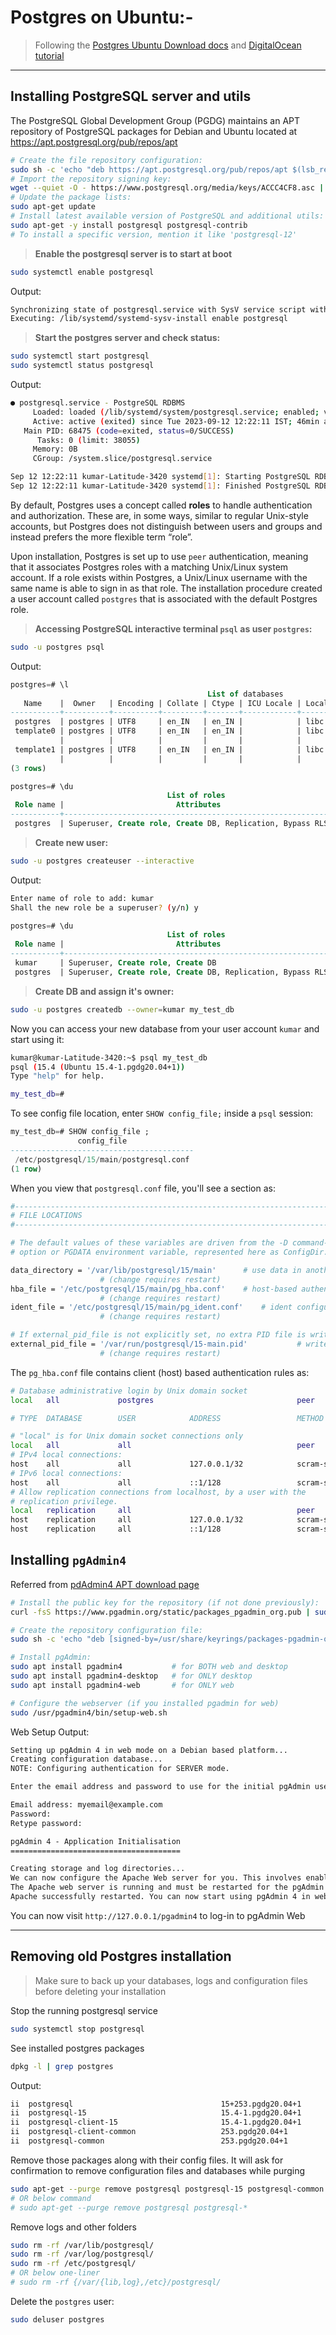 # Postgres on Ubuntu:-

> Following the [Postgres Ubuntu Download docs](https://www.postgresql.org/download/linux/ubuntu/) and [DigitalOcean tutorial](https://www.digitalocean.com/community/tutorials/how-to-install-and-use-postgresql-on-ubuntu-20-04)


---

## Installing PostgreSQL server and utils

The PostgreSQL Global Development Group (PGDG) maintains an APT repository of PostgreSQL packages for Debian and Ubuntu located at https://apt.postgresql.org/pub/repos/apt


```sh
# Create the file repository configuration:
sudo sh -c 'echo "deb https://apt.postgresql.org/pub/repos/apt $(lsb_release -cs)-pgdg main" > /etc/apt/sources.list.d/pgdg.list'
# Import the repository signing key:
wget --quiet -O - https://www.postgresql.org/media/keys/ACCC4CF8.asc | sudo apt-key add -
# Update the package lists:
sudo apt-get update
# Install latest available version of PostgreSQL and additional utils:
sudo apt-get -y install postgresql postgresql-contrib
# To install a specific version, mention it like 'postgresql-12'
```

> **Enable the postgresql server is to start at boot**

```sh
sudo systemctl enable postgresql
```

Output:

```txt
Synchronizing state of postgresql.service with SysV service script with /lib/systemd/systemd-sysv-install.
Executing: /lib/systemd/systemd-sysv-install enable postgresql
```


> **Start the postgres server and check status:**

```sh
sudo systemctl start postgresql
sudo systemctl status postgresql
```

Output:

```sh
● postgresql.service - PostgreSQL RDBMS
     Loaded: loaded (/lib/systemd/system/postgresql.service; enabled; vendor preset: enabled)
     Active: active (exited) since Tue 2023-09-12 12:22:11 IST; 46min ago
   Main PID: 68475 (code=exited, status=0/SUCCESS)
      Tasks: 0 (limit: 38055)
     Memory: 0B
     CGroup: /system.slice/postgresql.service

Sep 12 12:22:11 kumar-Latitude-3420 systemd[1]: Starting PostgreSQL RDBMS...
Sep 12 12:22:11 kumar-Latitude-3420 systemd[1]: Finished PostgreSQL RDBMS.
```

By default, Postgres uses a concept called **roles** to handle authentication and authorization. These are, in some ways, similar to regular Unix-style accounts, but Postgres does not distinguish between users and groups and instead prefers the more flexible term “role”.

Upon installation, Postgres is set up to use `peer` authentication, meaning that it associates Postgres roles with a matching Unix/Linux system account. If a role exists within Postgres, a Unix/Linux username with the same name is able to sign in as that role. The installation procedure created a user account called `postgres` that is associated with the default Postgres role.

> **Accessing PostgreSQL interactive terminal `psql` as user `postgres`:**


```sh
sudo -u postgres psql
```

Output:

```sql
postgres=# \l
                                            List of databases
   Name    |  Owner   | Encoding | Collate | Ctype | ICU Locale | Locale Provider |   Access privileges   
-----------+----------+----------+---------+-------+------------+-----------------+-----------------------
 postgres  | postgres | UTF8     | en_IN   | en_IN |            | libc            | 
 template0 | postgres | UTF8     | en_IN   | en_IN |            | libc            | =c/postgres          +
           |          |          |         |       |            |                 | postgres=CTc/postgres
 template1 | postgres | UTF8     | en_IN   | en_IN |            | libc            | =c/postgres          +
           |          |          |         |       |            |                 | postgres=CTc/postgres
(3 rows)
```

```sql
postgres=# \du
                                   List of roles
 Role name |                         Attributes                         | Member of 
-----------+------------------------------------------------------------+-----------
 postgres  | Superuser, Create role, Create DB, Replication, Bypass RLS | {}
```

> **Create new user:**

```sh
sudo -u postgres createuser --interactive
```

Output:

```sh
Enter name of role to add: kumar
Shall the new role be a superuser? (y/n) y
```

```sql
postgres=# \du
                                   List of roles
 Role name |                         Attributes                         | Member of 
-----------+------------------------------------------------------------+-----------
 kumar     | Superuser, Create role, Create DB                          | {}
 postgres  | Superuser, Create role, Create DB, Replication, Bypass RLS | {}
```

> **Create DB and assign it's owner:**

```sh
sudo -u postgres createdb --owner=kumar my_test_db
```

Now you can access your new database from your user account `kumar` and start using it:

```sh
kumar@kumar-Latitude-3420:~$ psql my_test_db 
psql (15.4 (Ubuntu 15.4-1.pgdg20.04+1))
Type "help" for help.

my_test_db=# 
```

To see config file location, enter `SHOW config_file;` inside a `psql` session:

```sql
my_test_db=# SHOW config_file ;
               config_file               
-----------------------------------------
 /etc/postgresql/15/main/postgresql.conf
(1 row)
```

When you view that `postgresql.conf` file, you'll see a section as:

```sh
#------------------------------------------------------------------------------
# FILE LOCATIONS
#------------------------------------------------------------------------------

# The default values of these variables are driven from the -D command-line
# option or PGDATA environment variable, represented here as ConfigDir.

data_directory = '/var/lib/postgresql/15/main'		# use data in another directory
					# (change requires restart)
hba_file = '/etc/postgresql/15/main/pg_hba.conf'	# host-based authentication file
					# (change requires restart)
ident_file = '/etc/postgresql/15/main/pg_ident.conf'	# ident configuration file
					# (change requires restart)

# If external_pid_file is not explicitly set, no extra PID file is written.
external_pid_file = '/var/run/postgresql/15-main.pid'			# write an extra PID file
					# (change requires restart)
```


The `pg_hba.conf` file contains client (host) based authentication rules as:

```sh
# Database administrative login by Unix domain socket
local   all             postgres                                peer

# TYPE  DATABASE        USER            ADDRESS                 METHOD

# "local" is for Unix domain socket connections only
local   all             all                                     peer
# IPv4 local connections:
host    all             all             127.0.0.1/32            scram-sha-256
# IPv6 local connections:
host    all             all             ::1/128                 scram-sha-256
# Allow replication connections from localhost, by a user with the
# replication privilege.
local   replication     all                                     peer
host    replication     all             127.0.0.1/32            scram-sha-256
host    replication     all             ::1/128                 scram-sha-256
```


## Installing `pgAdmin4`

Referred from [pdAdmin4 APT download page](https://www.pgadmin.org/download/pgadmin-4-apt/)

```sh
# Install the public key for the repository (if not done previously):
curl -fsS https://www.pgadmin.org/static/packages_pgadmin_org.pub | sudo gpg --dearmor -o /usr/share/keyrings/packages-pgadmin-org.gpg

# Create the repository configuration file:
sudo sh -c 'echo "deb [signed-by=/usr/share/keyrings/packages-pgadmin-org.gpg] https://ftp.postgresql.org/pub/pgadmin/pgadmin4/apt/$(lsb_release -cs) pgadmin4 main" > /etc/apt/sources.list.d/pgadmin4.list && apt update'

# Install pgAdmin:
sudo apt install pgadmin4           # for BOTH web and desktop
sudo apt install pgadmin4-desktop   # for ONLY desktop
sudo apt install pgadmin4-web       # for ONLY web

# Configure the webserver (if you installed pgadmin for web)
sudo /usr/pgadmin4/bin/setup-web.sh
```

Web Setup Output:

```txt
Setting up pgAdmin 4 in web mode on a Debian based platform...
Creating configuration database...
NOTE: Configuring authentication for SERVER mode.

Enter the email address and password to use for the initial pgAdmin user account:

Email address: myemail@example.com
Password: 
Retype password:

pgAdmin 4 - Application Initialisation
======================================

Creating storage and log directories...
We can now configure the Apache Web server for you. This involves enabling the wsgi module and configuring the pgAdmin 4 application to mount at /pgadmin4. Do you wish to continue (y/n)? y
The Apache web server is running and must be restarted for the pgAdmin 4 installation to complete. Continue (y/n)? y
Apache successfully restarted. You can now start using pgAdmin 4 in web mode at http://127.0.0.1/pgadmin4
```

You can now visit `http://127.0.0.1/pgadmin4` to log-in to pgAdmin Web


---

## Removing old Postgres installation

> Make sure to back up your databases, logs and configuration files before deleting your installation


Stop the running postgresql service

```sh
sudo systemctl stop postgresql
```

See installed postgres packages

```sh
dpkg -l | grep postgres
```

Output:

```txt
ii  postgresql                                 15+253.pgdg20.04+1                  all          object-relational SQL database (supported version)
ii  postgresql-15                              15.4-1.pgdg20.04+1                  amd64        The World's Most Advanced Open Source Relational Database
ii  postgresql-client-15                       15.4-1.pgdg20.04+1                  amd64        front-end programs for PostgreSQL 15
ii  postgresql-client-common                   253.pgdg20.04+1                     all          manager for multiple PostgreSQL client versions
ii  postgresql-common                          253.pgdg20.04+1                     all          PostgreSQL database-cluster manager
```

Remove those packages along with their config files. It will ask for confirmation to remove configuration files and databases while purging

```sh
sudo apt-get --purge remove postgresql postgresql-15 postgresql-common postgresql-client-15 postgresql-client-common
# OR below command
# sudo apt-get --purge remove postgresql postgresql-*
```

Remove logs and other folders

```sh
sudo rm -rf /var/lib/postgresql/
sudo rm -rf /var/log/postgresql/
sudo rm -rf /etc/postgresql/
# OR below one-liner
# sudo rm -rf {/var/{lib,log},/etc}/postgresql/
```

Delete the `postgres` user:

```sh
sudo deluser postgres
```
